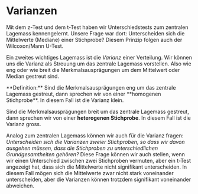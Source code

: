 # Varianzen

Mit dem z-Test und dem t-Test haben wir Unterschiedstests zum zentralen Lagemass kennengelernt. Unsere Frage war dort: Unterscheiden sich die Mittelwerte (Mediane) einer Stichprobe? Diesem Prinzip folgen auch der Wilcoxon/Mann U-Test. 

Ein zweites wichtiges Lagemass ist die *Varianz* einer Verteilung. Wir können uns die Varianz als Streuung um das zentrale Lagemass vorstellen. Also wie eng oder wie breit die Merkmalsausprägungen um dem Mittelwert oder Median gestreut sind. 

<div class="alert alert-primary" markdown=1>
**Definition:** Sind die Merkmalsausprägungen eng um das zentrale Lagemass gestreut, dann sprechen wir von einer **homogenen Stichprobe**. In diesem Fall ist die Varianz klein. 

Sind die Merkmalsausprägungen breit um das zentrale Lagemass gestreut, dann sprechen wir von einer **heterogenen Stichprobe**. In diesem Fall ist die Varianz gross. 
</div>

Analog zum zentralen Lagemass können wir auch für die Varianz fragen: *Unterscheiden sich die Varianzen zweier Stichproben, so dass wir davon ausgehen müssen, dass die Stichproben zu unterschiedlichen Grundgesamtheiten gehören?* Diese Frage können wir auch stellen, wenn wir einen Unterschied zwischen zwei Stichproben vermuten, aber ein t-Test angezeigt hat, dass sich die Mittelwerte nicht signifikant unterscheiden. In diesem Fall mögen sich die Mittelwerte zwar nicht stark voneinander unterscheiden, aber die Varianzen können trotzdem signifikant voneinander abweichen. 
